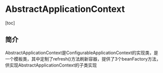 # AbstractApplicationContext
[toc]

## 简介
AbstractApplicationContext是ConfigurableApplicationContext的实现类，是一个模板类，其中定制了refresh()方法刷新容器，提供了3个beanFactory方法，供实现AbstractApplicationContext的子类实现